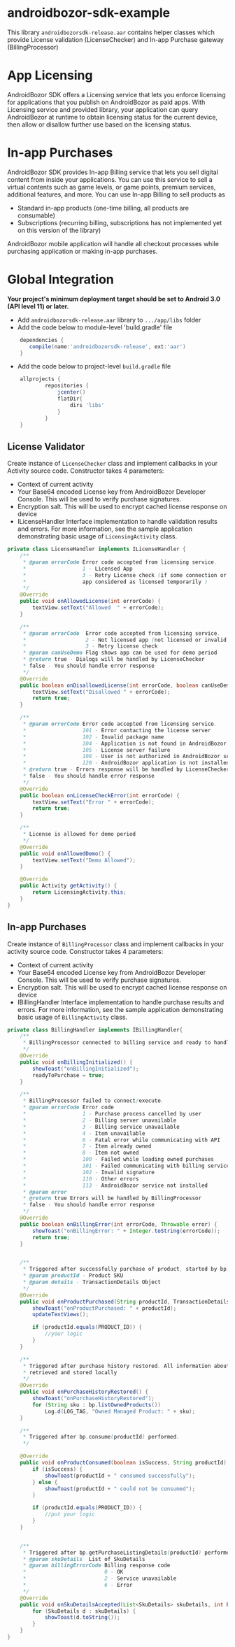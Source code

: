 # androidbozor-sdk-example

This library `androidbozorsdk-release.aar` contains helper classes which provide
License validation (LicenseChecker) and In-app Purchase gateway (BillingProcessor)

# App Licensing

AndroidBozor SDK offers a Licensing service that lets you enforce licensing for applications
that you publish on AndroidBozor as paid apps. With Licensing service and provided library, your 
application can query AndroidBozor at runtime to obtain licensing status for the current device, 
then allow or disallow further use based on the licensing status.

# In-app Purchases

AndroidBozor SDK provides In-app Billing service that lets you sell digital content from inside your applications. 
You can use this service to sell a virtual contents such as game levels, or game points, premium services, additional features, and more. You can use In-app Billing to sell products as 

* Standard in-app products (one-time billing, all products are consumable)
* Subscriptions (recurring billing, subscriptions has not implemented yet on this version of the library)

AndroidBozor mobile application will handle all checkout processes while purchasing application or making in-app purchases. 

# Global Integration 
**Your project's minimum deployment target should be set to Android 3.0 (API level 11) or later.**

- Add `androidbozorsdk-release.aar` library to `.../app/libs` folder
- Add the code below to module-level 'build.gradle' file
    
```groovy
    dependencies {
       compile(name:'androidbozorsdk-release', ext:'aar')
    }
```
- Add the code below to project-level `build.gradle` file

```groovy
    allprojects {
            repositories {
                jcenter()
                flatDir{
                    dirs 'libs'
                }
            }
    }
```

## License Validator
Create instance of `LicenseChecker` class and implement callbacks in your Activity source code. Constructor takes 4 parameters:
- Context of current activity
- Your Base64 encoded License key from AndroidBozor Developer Console. This will be used to verify purchase signatures. 
- Encryption salt. This will be used to encrypt cached license response on device
- ILicenseHandler Interface implementation to handle validation results and errors. For more information, see the sample application demonstrating basic usage of `LicensingActivity` class.

```java
private class LicenseHandler implements ILicenseHandler {
    /**
     * @param errorCode Error code accepted from licensing service.
     *                  1 - Licensed App
     *                  3 - Retry License check (if some connection or service error occurs,
     *                  app considered as licensed temporarily )
     */
    @Override
    public void onAllowedLicense(int errorCode) {
        textView.setText("Allowed  " + errorCode);
    }

    /**
     * @param errorCode  Error code accepted from licensing service.
     *                   2 - Not licensed app (not licensed or invalid response from service)
     *                   3 - Retry license check
     * @param canUseDemo Flag shows app can be used for demo period
     * @return true - Dialogs will be handled by LicenseChecker
     * false - You should handle error response
     */
    @Override
    public boolean onDisallowedLicense(int errorCode, boolean canUseDemo) {
        textView.setText("Disallowed " + errorCode);
        return true;
    }

    /**
     * @param errorCode Error code accepted from licensing service.
     *                  101 - Error contacting the license server
     *                  102 - Invalid package name
     *                  104 - Application is not found in AndroidBozor
     *                  105 - License server failure
     *                  108 - User is not authorized in AndroidBozor service
     *                  120 - AndroidBozor application is not installed on device
     * @return true - Errors response will be handled by LicenseChecker
     * false - You should handle error response
     */
    @Override
    public boolean onLicenseCheckError(int errorCode) {
        textView.setText("Error " + errorCode);
        return true;
    }

    /**
     * License is allowed for demo period
     */
    @Override
    public void onAllowedDemo() {
        textView.setText("Demo Allowed");
    }

    @Override
    public Activity getActivity() {
        return LicensingActivity.this;
    }
}
```

## In-app Purchases
Create instance of `BillingProcessor` class and implement callbacks in your activity source code. Constructor takes 4 parameters:
- Context of current activity
- Your Base64 encoded License key from AndroidBozor Developer Console. This will be used to verify purchase signatures. 
- Encryption salt. This will be used to encrypt cached license response on device
- IBillingHandler Interface implementation to handle purchase results and errors. For more information, see the sample application demonstrating basic usage of `BillingActivity` class.
```java
private class BillingHandler implements IBillingHandler{
    /**
     * BillingProcessor connected to billing service and ready to handle purchase requests,
     */
    @Override
    public void onBillingInitialized() {
        showToast("onBillingInitialized");
        readyToPurchase = true;
    }

    /**
     * BillingProcessor failed to connect/execute.
     * @param errorCode Error code
     *                  1 - Purchase process cancelled by user
     *                  2 - Billing server unavailable
     *                  3 - Billing service unavailable
     *                  4 - Item unavailable
     *                  6 - Fatal error while communicating with API
     *                  7 - Item already owned
     *                  8 - Item not owned
     *                  100 - Failed while loading owned purchases
     *                  101 - Failed communicating with billing service
     *                  102 - Invalid signature
     *                  110 - Other errors
     *                  113 - AndroidBozor service not installed
     * @param error
     * @return true Errors will be handled by BillingProcessor
     * false - You should handle error response
     */
    @Override
    public boolean onBillingError(int errorCode, Throwable error) {
        showToast("onBillingError: " + Integer.toString(errorCode));
        return true;
    }


    /**
     * Triggered after successfully purchase of product, started by bp.purchase(this, productId)
     * @param productId - Product SKU
     * @param details - TransactionDetails Object
     */
    @Override
    public void onProductPurchased(String productId, TransactionDetails details) {
        showToast("onProductPurchased: " + productId);
        updateTextViews();

        if (productId.equals(PRODUCT_ID)) {
            //your logic
        }
    }

    /**
     * Triggered after purchase history restored. All information about owned products are
     * retrieved and stored locally
     */
    @Override
    public void onPurchaseHistoryRestored() {
        showToast("onPurchaseHistoryRestored");
        for (String sku : bp.listOwnedProducts())
            Log.d(LOG_TAG, "Owned Managed Product: " + sku);
    }

    /**
     * Triggered after bp.consume(productId) performed.
     */

    @Override
    public void onProductConsumed(boolean isSuccess, String productId) {
        if (isSuccess) {
            showToast(productId + " consumed successfully");
        } else {
            showToast(productId + " could not be consumed");
        }

        if (productId.equals(PRODUCT_ID)) {
            //put your logic
        }
    }


    /**
     * Triggered after bp.getPurchaseListingDetails(productId) performed.
     * @param skuDetails  List of SkuDetails
     * @param billingErrorCode Billing response code
     *                         0 - OK
     *                         2 - Service unavailable
     *                         6 - Error
     */
    @Override
    public void onSkuDetailsAccepted(List<SkuDetails> skuDetails, int billingErrorCode) {
        for (SkuDetails d : skuDetails) {
            showToast(d.toString());
        }
    }
}
```
